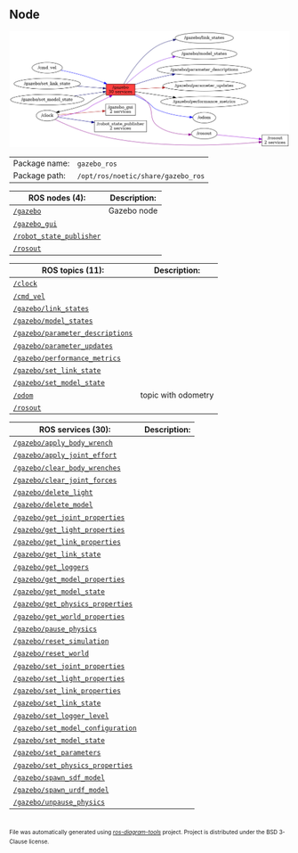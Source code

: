 <!--
File was automatically generated using 'ros-diagram-tools' project.
Project is distributed under the BSD 3-Clause license.
-->

## Node

[![/gazebo](n__gazebo.png "/gazebo")](n__gazebo.png)

|     |     |
| --- | --- |
| Package name: | `gazebo_ros` |
| Package path: | `/opt/ros/noetic/share/gazebo_ros` |

| ROS nodes (4): | Description: |
| -------------- | ------------ |
| [`/gazebo`](n__gazebo.md) | Gazebo node |
| [`/gazebo_gui`](n__gazebo_gui.md) |  |
| [`/robot_state_publisher`](n__robot_state_publisher.md) |  |
| [`/rosout`](n__rosout.md) |  |

| ROS topics (11): | Description: |
| ---------------- | ------------ |
| [`/clock`](t__clock.md) |  |
| [`/cmd_vel`](t__cmd_vel.md) |  |
| [`/gazebo/link_states`](t__gazebo_link_states.md) |  |
| [`/gazebo/model_states`](t__gazebo_model_states.md) |  |
| [`/gazebo/parameter_descriptions`](t__gazebo_parameter_descriptions.md) |  |
| [`/gazebo/parameter_updates`](t__gazebo_parameter_updates.md) |  |
| [`/gazebo/performance_metrics`](t__gazebo_performance_metrics.md) |  |
| [`/gazebo/set_link_state`](t__gazebo_set_link_state.md) |  |
| [`/gazebo/set_model_state`](t__gazebo_set_model_state.md) |  |
| [`/odom`](t__odom.md) | topic with odometry |
| [`/rosout`](t__rosout.md) |  |

| ROS services (30): | Description: |
| ------------------ | ------------ |
| [`/gazebo/apply_body_wrench`](s__gazebo_apply_body_wrench.md) |  |
| [`/gazebo/apply_joint_effort`](s__gazebo_apply_joint_effort.md) |  |
| [`/gazebo/clear_body_wrenches`](s__gazebo_clear_body_wrenches.md) |  |
| [`/gazebo/clear_joint_forces`](s__gazebo_clear_joint_forces.md) |  |
| [`/gazebo/delete_light`](s__gazebo_delete_light.md) |  |
| [`/gazebo/delete_model`](s__gazebo_delete_model.md) |  |
| [`/gazebo/get_joint_properties`](s__gazebo_get_joint_properties.md) |  |
| [`/gazebo/get_light_properties`](s__gazebo_get_light_properties.md) |  |
| [`/gazebo/get_link_properties`](s__gazebo_get_link_properties.md) |  |
| [`/gazebo/get_link_state`](s__gazebo_get_link_state.md) |  |
| [`/gazebo/get_loggers`](s__gazebo_get_loggers.md) |  |
| [`/gazebo/get_model_properties`](s__gazebo_get_model_properties.md) |  |
| [`/gazebo/get_model_state`](s__gazebo_get_model_state.md) |  |
| [`/gazebo/get_physics_properties`](s__gazebo_get_physics_properties.md) |  |
| [`/gazebo/get_world_properties`](s__gazebo_get_world_properties.md) |  |
| [`/gazebo/pause_physics`](s__gazebo_pause_physics.md) |  |
| [`/gazebo/reset_simulation`](s__gazebo_reset_simulation.md) |  |
| [`/gazebo/reset_world`](s__gazebo_reset_world.md) |  |
| [`/gazebo/set_joint_properties`](s__gazebo_set_joint_properties.md) |  |
| [`/gazebo/set_light_properties`](s__gazebo_set_light_properties.md) |  |
| [`/gazebo/set_link_properties`](s__gazebo_set_link_properties.md) |  |
| [`/gazebo/set_link_state`](s__gazebo_set_link_state.md) |  |
| [`/gazebo/set_logger_level`](s__gazebo_set_logger_level.md) |  |
| [`/gazebo/set_model_configuration`](s__gazebo_set_model_configuration.md) |  |
| [`/gazebo/set_model_state`](s__gazebo_set_model_state.md) |  |
| [`/gazebo/set_parameters`](s__gazebo_set_parameters.md) |  |
| [`/gazebo/set_physics_properties`](s__gazebo_set_physics_properties.md) |  |
| [`/gazebo/spawn_sdf_model`](s__gazebo_spawn_sdf_model.md) |  |
| [`/gazebo/spawn_urdf_model`](s__gazebo_spawn_urdf_model.md) |  |
| [`/gazebo/unpause_physics`](s__gazebo_unpause_physics.md) |  |


</br>
<font size="1">
File was automatically generated using <a href="https://github.com/anetczuk/ros-diagram-tools"><i>ros-diagram-tools</i></a> project.
Project is distributed under the BSD 3-Clause license.
</font>

